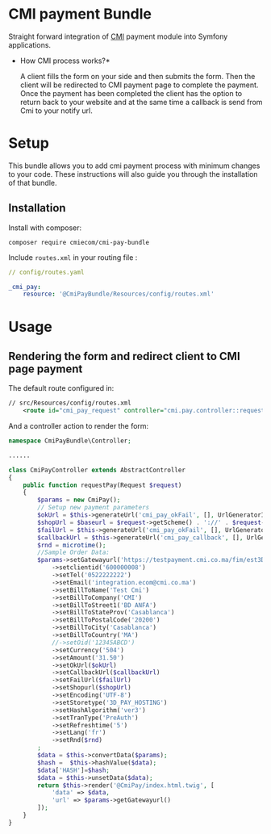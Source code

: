# CMI payment Bundle
Straight forward integration of [CMI](http://www.cmi.co.ma/) payment module into Symfony applications.

* How CMI process works?*

    A client fills the form on your side and then submits the form. Then the client will be redirected to CMI
    payment page to complete the payment. Once the payment has been completed the client has the option to return 
    back to your website and at the same time a callback is send from Cmi to your notify url.
	
# Setup
This bundle allows you to add cmi payment process with minimum changes to your code. These instructions will also guide you through the installation of that bundle.


## Installation
Install with composer:

    composer require cmiecom/cmi-pay-bundle

Include `routes.xml` in your routing file :

```yml
// config/routes.yaml

_cmi_pay:
    resource: '@CmiPayBundle/Resources/config/routes.xml'
```

# Usage
## Rendering the form and redirect client to CMI page payment
The default route configured in:

```xml
// src/Resources/config/routes.xml
	<route id="cmi_pay_request" controller="cmi.pay.controller::requestPay" path="/cmi/requestpayment" />
```

And a controller action to render the form:

```php
namespace CmiPayBundle\Controller;

......

class CmiPayController extends AbstractController
{
    public function requestPay(Request $request)
    {
        $params = new CmiPay();
        // Setup new payment parameters
        $okUrl = $this->generateUrl('cmi_pay_okFail', [], UrlGeneratorInterface::ABSOLUTE_URL);
        $shopUrl = $baseurl = $request->getScheme() . '://' . $request->getHttpHost() . $request->getBasePath();
        $failUrl = $this->generateUrl('cmi_pay_okFail', [], UrlGeneratorInterface::ABSOLUTE_URL);
        $callbackUrl = $this->generateUrl('cmi_pay_callback', [], UrlGeneratorInterface::ABSOLUTE_URL);
        $rnd = microtime();
		//Sample Order Data:
        $params->setGatewayurl('https://testpayment.cmi.co.ma/fim/est3Dgate')
		    ->setclientid('600000008')
            ->setTel('0522222222')
            ->setEmail('integration.ecom@cmi.co.ma')
            ->setBillToName('Test Cmi')
            ->setBillToCompany('CMI')
            ->setBillToStreet1('BD ANFA')
            ->setBillToStateProv('Casablanca')
            ->setBillToPostalCode('20200')
            ->setBillToCity('Casablanca')
            ->setBillToCountry('MA')
            //->setOid('12345ABCD')
            ->setCurrency('504')
            ->setAmount('31.50')
            ->setOkUrl($okUrl)
            ->setCallbackUrl($callbackUrl)
            ->setFailUrl($failUrl)
            ->setShopurl($shopUrl)
            ->setEncoding('UTF-8')
            ->setStoretype('3D_PAY_HOSTING')
            ->setHashAlgorithm('ver3')
            ->setTranType('PreAuth')
            ->setRefreshtime('5')
            ->setLang('fr')
            ->setRnd($rnd)
        ;  
        $data = $this->convertData($params);
        $hash =  $this->hashValue($data);
        $data['HASH']=$hash;
        $data = $this->unsetData($data);
        return $this->render('@CmiPay/index.html.twig', [
            'data' => $data,
            'url' => $params->getGatewayurl()
        ]);
    }
}
```